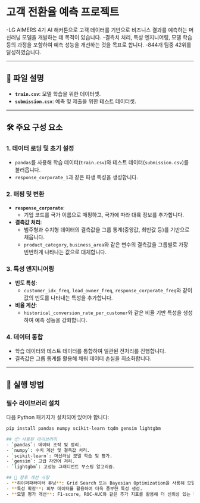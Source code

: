 # 고객 전환율 예측 프로젝트

-LG AIMERS 4기 AI 해커톤으로 고객 데이터를 기반으로 비즈니스 결과를 예측하는 머신러닝 모델을 개발하는 데 목적이 있습니다. 
-결측치 처리, 특성 엔지니어링, 모델 학습 등의 과정을 포함하여 예측 성능을 개선하는 것을 목표로 합니다.
-844개 팀중 42위를 달성하였습니다.

---

## 📁 파일 설명

- **`train.csv`**: 모델 학습을 위한 데이터셋.
- **`submission.csv`**: 예측 및 제출을 위한 테스트 데이터셋.

---

## 🛠️ 주요 구성 요소

### 1. 데이터 로딩 및 초기 설정
- `pandas`를 사용해 학습 데이터(`train.csv`)와 테스트 데이터(`submission.csv`)를 불러옵니다.
- `response_corporate_1`과 같은 파생 특성을 생성합니다.

### 2. 매핑 및 변환
- **`response_corporate`**:
  - 기업 코드를 국가 이름으로 매핑하고, 국가에 따라 대륙 정보를 추가합니다.
- **결측값 처리**:
  - 범주형과 수치형 데이터의 결측값을 그룹 통계(중앙값, 최빈값 등)를 기반으로 채웁니다.
  - `product_category`, `business_area`와 같은 변수의 결측값을 그룹별로 가장 빈번하게 나타나는 값으로 대체합니다.

### 3. 특성 엔지니어링
- **빈도 특성**:
  - `customer_idx_freq`, `lead_owner_freq`, `response_corporate_freq`와 같이 값의 빈도를 나타내는 특성을 추가합니다.
- **비율 계산**:
  - `historical_conversion_rate_per_customer`와 같은 비율 기반 특성을 생성하여 예측 성능을 강화합니다.

### 4. 데이터 통합
- 학습 데이터와 테스트 데이터를 통합하여 일관된 전처리를 진행합니다.
- 결측값은 그룹 통계를 활용해 채워 데이터 손실을 최소화합니다.

---

## 🚀 실행 방법

### 필수 라이브러리 설치
다음 Python 패키지가 설치되어 있어야 합니다:
```bash
pip install pandas numpy scikit-learn tqdm gensim lightgbm

## 📦 사용된 라이브러리
- `pandas`: 데이터 조작 및 정리.
- `numpy`: 수치 계산 및 결측값 처리.
- `scikit-learn`: 머신러닝 모델 학습 및 평가.
- `gensim`: 고급 자연어 처리.
- `lightgbm`: 고성능 그래디언트 부스팅 알고리즘.

## 🔧 향후 개선 사항
- **하이퍼파라미터 튜닝**: Grid Search 또는 Bayesian Optimization을 사용해 모델 파라미터 최적화.
- **특성 확장**: 외부 데이터를 활용하여 더욱 풍부한 특성 생성.
- **모델 평가 개선**: F1-score, ROC-AUC와 같은 추가 지표를 활용해 더 신뢰성 있는 평가 수행.
